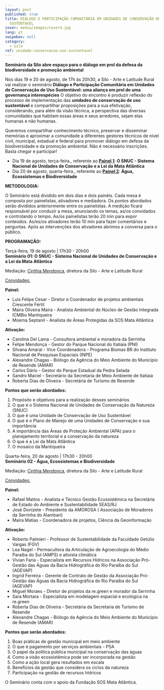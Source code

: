 ```yaml
---
layout: post
published: true
title: DIÁLOGO E PARTICIPAÇÃO COMUNITÁRIA EM UNIDADES DE CONSERVAÇÃO DE USO
  SUSTENTÁVEL
cover: media/images/cover4.jpg
lang: pt
swipebox: null
category:
  - silo
ref: unidade-conservacao-uso-sustentavel
---
```

**Seminário da Silo abre espaço para o diálogo em prol da defesa da biodiversidade e promoção ambiental**

Nos dias 19 e 20 de agosto, de 17h às 20h30, a Silo - Arte e Latitude Rural vai realizar o seminário **Diálogo e Participação Comunitária em Unidades de Conservação de Uso Sustentável: uma aliança em prol de uma governança interespécies** O objetivo do encontro é produzir reflexão do processo de implementação das **unidades de conservação de uso sustentável** e compartilhar proposições para a sua efetivação, considerando, para além da visão técnica, a perspectiva das diversas comunidades que habitam essas áreas e seus arredores, sejam elas humanas e não humanas. 

Queremos compartilhar conhecimento técnico, preservar e disseminar  memórias e aproximar a comunidade a diferentes gestores técnicos de nível civil, municipal, estadual e federal para promover diálogo em defesa da biodiversidade e da promoção ambiental. Não é necessário inscrições. Basta chegar e participar!

* Dia 19 de agosto, terça-feira., referente ao <ins>**Painel 1**</ins>: **O SNUC - Sistema Nacional de Unidades de Conservação e a Lei da Mata Atlântica**  
* Dia 20 de agosto, quarta-feira., referente ao  <ins>**Painel 2**</ins>: **Água, Ecossistemas e Biodiversidade**

**METODOLOGIA:**

O Seminário está dividido em dois dias e dois painéis. Cada mesa é composta por painelistas, ativadores e mediadora. Os pontos abordados serão divididos anteriormente entre os painelistas. A medição ficará responsável por conduzir a mesa, anunciando os temas, as/os convidados e controlando o tempo. As/os painelistas terão 20 min para expor conteúdos. As/es/os ativadores terão 10 min para fazer comentários e perguntas. Após as intervenções dos ativadores abrimos a conversa para o público. 

**PROGRAMAÇÃO:**   

Terça-feira, 19 de agosto | 17h30 - 20h00\
**Seminário 01: O SNUC - Sistema Nacional de Unidades de Conservação e a Lei da Mata Atlântica**

Mediação: [Cinthia Mendonça](mailto:cinthia.mendonca@silo.org.br), diretora da Silo - Arte e Latitude Rural

<ins>Convidades:</ins>

**Painel:**

* Luis Felipe Cesar -  Diretor  e Coordenador de projetos ambientais Crescente Fértil  
* Maira Oliveira Maira - Analista Ambiental do Núcleo de Gestão Integrada ICMBio Mantiqueira  
* Moema Septanil - Analista de Áreas Protegidas da SOS Mata Atlântica

**Ativação:**

* Carolina Del Lama -  Consultora ambiental e moradora da Serrinha  
* Felipe Mendonça - Gestor do Parque Nacional do Itatiaia (PNI)  
* Silvana Amaral - Vice Coordenadora - Programa Biomas BR do Instituto Nacional de Pesquisas Espaciais (INPE)
* Alexandre Chagas - Biólogo da Agência do Meio Ambiente do Município de Resende (AMAR)
* Carlos Dário - Gestor do Parque Estadual da Pedra Selada
* Sandro Maciel - Secretário da Secretaria de Meio Ambiente de Itatiaia
* Roberta Dias de Oliveira - Secretária de Turismo de Resende

**Pontos que serão abordados:**

1. Propósito e objetivos para a realização desses seminários  
2. O que é o Sistema Nacional de Unidades de Conservação da Natureza (SNUC)
3. O que é uma Unidade de Conservação de Uso Sustentável
4. O que é o Plano de Manejo de uma Unidades de Conservação e sua importância
5. A importância das Áreas de Proteção Ambiental (APA) para o planejamento territorial e a conservação da natureza
6. O que é a Lei da Mata Atlântica  
7. O mosaico da Mantiqueira

Quarta-feira, 20 de agosto | 17h30 - 20h00\
**Seminário 02 - Água, Ecossistemas e Biodiversidade**

Mediação: [Cinthia Mendonça](mailto:cinthia.mendonca@silo.org.br), diretora da Silo - Arte e Latitude Rural

<ins>Convidades:</ins>

**Painel:**

* Rafael Mattos  - Analista e Técnico Gestão Ecossistêmica na Secretária de Estado do Ambiente e Sustentabilidade SEAS/RJ  
* José Donizete - Presidente da AMOROSA ( Associação de Moradores da Serrinha do Alambari)
* Maíra Matias - Coordenadora de projetos, Ciência da Geoinformação

**Ativação:**

* Roberto Palmieri - Professor de Sustentabilidade da Faculdade Getúlio Vargas (FGV)  
* Lea Nagel - Permacultora da Articulação de Agroecologia do Médio Paraíba do Sul (AMPS) e ativista climática
* Vivian Faria  - Especialista em Recursos Hídricos na Associação Pró-Gestão das Águas da Bacia Hidrográfica do Rio Paraíba do Sul (AGEVAP)   
* Ingrid Ferreira -  Gerente de Contrato de Gestão da 
  Associação Pró-Gestão das Águas da Bacia Hidrográfica do Rio Paraíba do Sul (AGEVAP)  
* Miguel Moraes - Diretor de projetos da re.green e morador da Serrinha  
* Sara Mortara - Especialista em modelagem espacial e ecológica na re.green
* Roberta Dias de Oliveira - Secretária da Secretaria de Turismo de Resende  
* Alexandre Chagas - Biólogo da Agência do Meio Ambiente do Município de Resende (AMAR)  


**Pontos que serão abordados:**

1. Boas práticas de gestão municipal em meio ambiente  
2. O que é pagamento por serviços ambientais - PSA  
3. O papel da política pública municipal na conservação das águas  
4. Como a visão ecossistêmica pode ser incorporada na gestão  
5. Como a ação local gera resultados em escala  
6. Benefícios da gestão que considera os ciclos da natureza  
7. Participação na gestão de recursos hídricos

O Seminário conta com o apoio da Fundação SOS Mata Atlântica.
